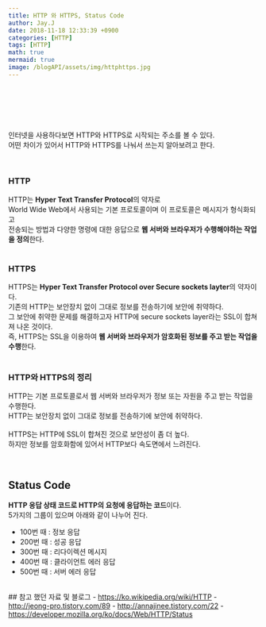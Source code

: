```yaml
---
title: HTTP 와 HTTPS, Status Code
author: Jay.J
date: 2018-11-18 12:33:39 +0900
categories: [HTTP]
tags: [HTTP]
math: true
mermaid: true
image: /blogAPI/assets/img/httphttps.jpg
---
```


<br>

## &nbsp;
  
인터넷을 사용하다보면 HTTP와 HTTPS로 시작되는 주소를 볼 수 있다.    
어떤 차이가 있어서 HTTP와 HTTPS를 나눠서 쓰는지 알아보려고 한다.  

<br>

### HTTP
HTTP는 <b>Hyper Text Transfer Protocol</b>의 약자로  
World Wide Web에서 사용되는 기본 프로토콜이며 이 프로토콜은 메시지가 형식화되고  
전송되는 방법과 다양한 명령에 대한 응답으로 <b>웹 서버와 브라우저가 수행해야하는 작업을 정의</b>한다.  
<br>
  
### HTTPS
HTTPS는 <b>Hyper Text Transfer Protocol over Secure sockets layter</b>의 약자이다.  
기존의 HTTP는 보안장치 없이 그대로 정보를 전송하기에 보안에 취약하다.  
그 보안에 취약한 문제를 해결하고자 HTTP에 secure sockets layer라는 SSL이 합쳐져 나온 것이다.  
즉, HTTPS는 SSL을 이용하여 <b>웹 서버와 브라우저가 암호화된 정보를 주고 받는 작업을 수행</b>한다.  
<br>
  
### HTTP와 HTTPS의 정리
HTTP는 기본 프로토콜로서 웹 서버와 브라우저가 정보 또는 자원을 주고 받는 작업을 수행한다.  
HTTP는 보안장치 없이 그대로 정보를 전송하기에 보안에 취약하다.  
<br>
HTTPS는 HTTP에 SSL이 합쳐진 것으로 보안성이 좀 더 높다.  
하지만 정보를 암호화함에 있어서 HTTP보다 속도면에서 느려진다.

<br>
  
## Status Code
<b>HTTP 응답 상태 코드로 HTTP의 요청에 응답하는 코드</b>이다.  
5가지의 그룹이 있으며 아래와 같이 나누어 진다.  
- 100번 때 : 정보 응답
- 200번 때 : 성공 응답
- 300번 때 : 리다이렉션 메시지
- 400번 때 : 클라이언트 에러 응답
- 500번 때 : 서버 에러 응답

<br>
## 참고 했던 자료 및 블로그  
 - <a href="https://ko.wikipedia.org/wiki/HTTP" target="_blank">https://ko.wikipedia.org/wiki/HTTP</a>
 - <a href="http://jeong-pro.tistory.com/89" target="_blank">http://jeong-pro.tistory.com/89</a>
 - <a href="http://annajinee.tistory.com/22" target="_blank">http://annajinee.tistory.com/22</a>
 - <a href=" https://developer.mozilla.org/ko/docs/Web/HTTP/Status" target="_blank"> https://developer.mozilla.org/ko/docs/Web/HTTP/Status</a>